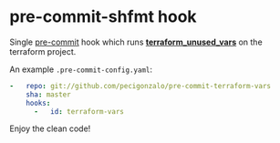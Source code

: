 # pre-commit-shfmt hook

Single [pre-commit](http://pre-commit.com/) hook which runs **[terraform_unused_vars](https://github.com/ContainerLabs/terraform-unused-vars)** on the terraform project.


An example `.pre-commit-config.yaml`:

```yaml
-   repo: git://github.com/pecigonzalo/pre-commit-terraform-vars
    sha: master
    hooks:
      -   id: terraform-vars
```

Enjoy the clean code!
